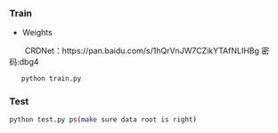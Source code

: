 ### Train
*  Weights
 
 <p>&emsp;&emsp;CRDNet：https://pan.baidu.com/s/1hQrVnJW7CZikYTAfNLIHBg  密码:dbg4 </p>
 
 ```bash
    python train.py 
 ```

 
### Test

```bash
python test.py ps(make sure data root is right)
```
